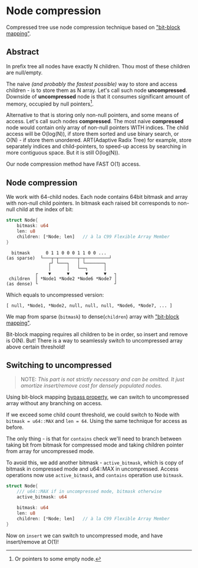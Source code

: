 # Node compression

Compressed tree use node compression technique based on ["bit-block mapping"](bit_block_mapping.md).

## Abstract

In prefix tree all nodes have exactly N children. Thou most of these children are null/empty. 

The naive *(and probably the fastest possible)* way to store and access children - is to store them 
as N array. Let's call such node **uncompressed**.
Downside of **uncompressed** node is that it consumes significant amount of memory, 
occupied by null pointers[^null-pointer].

[^null-pointer]: Or pointers to some empty node.

Alternative to that is storing only non-null pointers, and some means of access. Let's call such nodes **compressed**.
The most naive **compressed** node would contain only array of non-null pointers WITH indices. 
The child access will be O(log(N)), if store them sorted and use binary search, or O(N) - if store them unordered.
ART(Adaptive Radix Tree) for example, store separately indices and child-pointers, to speed-up access
by searching in more contiguous space. But it is still O(log(N)).

Our node compression method have FAST O(1) access.

## Node compression

We work with 64-child nodes.
Each node contains 64bit bitmask and array with non-null child pointers.
In bitmask each raised bit corresponds to non-null child at the index of bit:
```rust
struct Node{
    bitmask: u64
    len: u8
    children: [*Node; len]   // à la C99 Flexible Array Member
}
```


```
  bitmask      0 1 1 0 0 0 1 1 0 0 ...    
(as sparse)  └───┬─┬───────┬─┬─────────┘  
                ┌┘ └───┐   │ └───────┐    
                │      │   └──┐      │    
           ┌    ▼      ▼      ▼      ▼   ┐
 children  │ *Node1 *Node2 *Node6 *Node7 │
(as dense) └                             ┘
```
Which equals to uncompressed version:
```
[ null, *Node1, *Node2, null, null, null, *Node6, *Node7, ... ]
```

We map from sparse (`bitmask`) to dense(`children`) array with ["bit-block mapping"](bit_block_mapping.md).

Bit-block mapping requires all children to be in order, so insert and remove is O(N).
But! There is a way to seamlessly switch to uncompressed array above certain threshold!

## Switching to uncompressed

> NOTE: *This part is not strictly necessary and can be omitted. It just amortize insert/remove cost for densely populated nodes.*

Using bit-block mapping [bypass property](bit_block_mapping.md#bypass-property), we can
switch to uncompressed array without any branching on access. 

If we exceed some child count threshold, we could switch to Node with `bitmask = u64::MAX` and `len = 64`. Using the same technique for access as before.

The only thing - is that for `contains` check we'll need to branch between taking bit from bitmask for compressed mode and taking children pointer from array for uncompressed
mode. 

To avoid this, we add another bitmask - `active_bitmask`, which is copy of bitmask
in compressed mode and u64::MAX in uncompressed. Access operations now use `active_bitmask`, and `contains` operation use `bitmask`.

```rust
struct Node{
    /// u64::MAX if in uncompressed mode, bitmask otherwise
    active_bitmask: u64  

    bitmask: u64
    len: u8
    children: [*Node; len]   // à la C99 Flexible Array Member
}
```

Now on `insert` we can switch to uncompressed mode, and have insert/remove at O(1)!